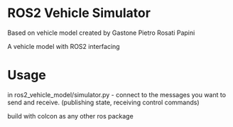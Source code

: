 # ROS2 Vehicle Simulator

Based on vehicle model created by Gastone Pietro Rosati Papini

A vehicle model with ROS2 interfacing

# Usage

in ros2_vehicle_model/simulator.py - connect to the messages you want to send and receive. (publishing state, receiving control commands)

build with colcon as any other ros package

